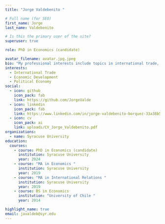 ```yaml
---
title: "Jorge Valdebenito "

# Full name (for SEO)
first_name: Jorge
last_name: Valdebenito

# Is this the primary user of the site?
superuser: true

role: PhD in Economics (candidate)

avatar_filename: avatar.jpg.jpeg
bio: "My professional interests include topics in international trade, political economy and economic development of Latin American countries. My current research focuses on the effects of Antidumping duties on Brazilian firms and their workers."
interests:
  - International Trade
  - Economic Development
  - Political Economy
social:
  - icon: github
    icon_pack: fab
    link: https://github.com/JorgeValde
  - icon: linkedin
    icon_pack: fab
    link: https://www.linkedin.com/in/jorge-valdebenito-borquez-33a38b5a/
  - icon: cv
    icon_pack: ai
    link: uploads/CV_Jorge_Valdebenito.pdf
organizations:
  - name: Syracuse University
education:
  courses:
    - course: PhD in Economics (candidate)
      institution: Syracuse University
      year: 2024
    - course: "MA in Economics "
      institution: Syracuse University
      year: 2019
    - course: "MA in International Relations "
      institution: Syracuse University
      year: 2019
    - course: BS in Economics
      institution: "University of Chile "
      year: 2014

highlight_name: true
email: javaldeb@syr.edu
---
```

